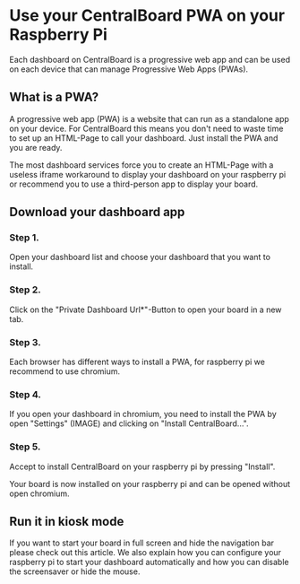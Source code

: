 # Use your CentralBoard PWA on your Raspberry Pi
Each dashboard on CentralBoard is a progressive web app and can be used on each device that can manage Progressive Web Apps (PWAs).

## What is a PWA?
A progressive web app (PWA) is a website that can run as a standalone app on your device. For CentralBoard this means you don't need to waste time to set up an HTML-Page to call your dashboard. Just install the PWA and you are ready.

The most dashboard services force you to create an HTML-Page with a useless iframe workaround to display your dashboard on your raspberry pi or recommend you to use a third-person app to display your board.
## Download your dashboard app
### Step 1.
Open your dashboard list and choose your dashboard that you want to install.

### Step 2.
Click on the "Private Dashboard Url*"-Button to open your board in a new tab. 

### Step 3.
Each browser has different ways to install a PWA, for raspberry pi we recommend to use chromium.

### Step 4.
If you open your dashboard in chromium, you need to install the PWA by open "Settings" (IMAGE) and clicking on "Install CentralBoard...".

### Step 5.
Accept to install CentralBoard on your raspberry pi by pressing "Install".

Your board is now installed on your raspberry pi and can be opened without open chromium.

## Run it in kiosk mode
If you want to start your board in full screen and hide the navigation bar please check out this article. We also explain how you can configure your raspberry pi to start your dashboard automatically and how you can disable the screensaver or hide the mouse.
